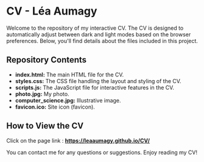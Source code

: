 # CV - Léa Aumagy

Welcome to the repository of my interactive CV. 
The CV is designed to automatically adjust between dark and light modes based on the browser preferences. 
Below, you'll find details about the files included in this project.

## Repository Contents

- **index.html:** The main HTML file for the CV.
- **styles.css:** The CSS file handling the layout and styling of the CV.
- **scripts.js:** The JavaScript file for interactive features in the CV.
- **photo.jpg:** My photo.
- **computer_science.jpg:** Illustrative image.
- **favicon.ico:** Site icon (favicon).

## How to View the CV

Click on the page link : **https://leaaumagy.github.io/CV/**


You can contact me for any questions or suggestions.
Enjoy reading my CV!
